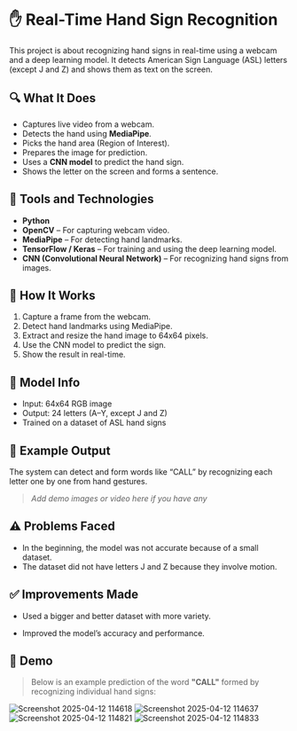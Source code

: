 # ✋ Real-Time Hand Sign Recognition

This project is about recognizing hand signs in real-time using a webcam and a deep learning model. It detects American Sign Language (ASL) letters (except J and Z) and shows them as text on the screen.

## 🔍 What It Does

- Captures live video from a webcam.
- Detects the hand using **MediaPipe**.
- Picks the hand area (Region of Interest).
- Prepares the image for prediction.
- Uses a **CNN model** to predict the hand sign.
- Shows the letter on the screen and forms a sentence.

## 🧰 Tools and Technologies

- **Python**
- **OpenCV** – For capturing webcam video.
- **MediaPipe** – For detecting hand landmarks.
- **TensorFlow / Keras** – For training and using the deep learning model.
- **CNN (Convolutional Neural Network)** – For recognizing hand signs from images.

## 📐 How It Works

1. Capture a frame from the webcam.
2. Detect hand landmarks using MediaPipe.
3. Extract and resize the hand image to 64x64 pixels.
4. Use the CNN model to predict the sign.
5. Show the result in real-time.

## 🧠 Model Info

- Input: 64x64 RGB image
- Output: 24 letters (A–Y, except J and Z)
- Trained on a dataset of ASL hand signs

## 📸 Example Output

The system can detect and form words like “CALL” by recognizing each letter one by one from hand gestures.

> _Add demo images or video here if you have any_

## ⚠️ Problems Faced

- In the beginning, the model was not accurate because of a small dataset.
- The dataset did not have letters J and Z because they involve motion.

## ✅ Improvements Made

- Used a bigger and better dataset with more variety.

- Improved the model’s accuracy and performance.

## 📸 Demo

> Below is an example prediction of the word **"CALL"** formed by recognizing individual hand signs:
> 
![Screenshot 2025-04-12 114618](https://github.com/user-attachments/assets/c6d2fe66-8f32-4246-abcd-0040f831254e)
![Screenshot 2025-04-12 114637](https://github.com/user-attachments/assets/dae0fc0b-de1a-479d-8f2a-5fab463fa38a)
![Screenshot 2025-04-12 114821](https://github.com/user-attachments/assets/c81bd78d-765a-4a43-98bb-5a911e07af57)
![Screenshot 2025-04-12 114833](https://github.com/user-attachments/assets/8c2a0034-b61e-442e-8f54-acad1b20cbb6)
